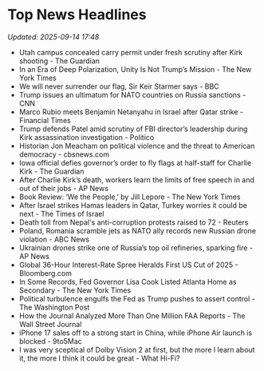 # Top News Headlines

_Updated: 2025-09-14 17:48_

- Utah campus concealed carry permit under fresh scrutiny after Kirk shooting - The Guardian
- In an Era of Deep Polarization, Unity Is Not Trump’s Mission - The New York Times
- We will never surrender our flag, Sir Keir Starmer says - BBC
- Trump issues an ultimatum for NATO countries on Russia sanctions - CNN
- Marco Rubio meets Benjamin Netanyahu in Israel after Qatar strike - Financial Times
- Trump defends Patel amid scrutiny of FBI director’s leadership during Kirk assassination investigation - Politico
- Historian Jon Meacham on political violence and the threat to American democracy - cbsnews.com
- Iowa official defies governor’s order to fly flags at half-staff for Charlie Kirk - The Guardian
- After Charlie Kirk’s death, workers learn the limits of free speech in and out of their jobs - AP News
- Book Review: ‘We the People,’ by Jill Lepore - The New York Times
- After Israel strikes Hamas leaders in Qatar, Turkey worries it could be next - The Times of Israel
- Death toll from Nepal's anti-corruption protests raised to 72 - Reuters
- Poland, Romania scramble jets as NATO ally records new Russian drone violation - ABC News
- Ukrainian drones strike one of Russia’s top oil refineries, sparking fire - AP News
- Global 36-Hour Interest-Rate Spree Heralds First US Cut of 2025 - Bloomberg.com
- In Some Records, Fed Governor Lisa Cook Listed Atlanta Home as Secondary - The New York Times
- Political turbulence engulfs the Fed as Trump pushes to assert control - The Washington Post
- How the Journal Analyzed More Than One Million FAA Reports - The Wall Street Journal
- iPhone 17 sales off to a strong start in China, while iPhone Air launch is blocked - 9to5Mac
- I was very sceptical of Dolby Vision 2 at first, but the more I learn about it, the more I think it could be great - What Hi-Fi?